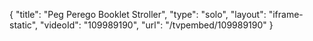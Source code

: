 {
    "title": "Peg Perego Booklet Stroller",
    "type": "solo",
    "layout": "iframe-static",
    "videoId": "109989190",
    "url": "\/tvpembed\/109989190"
}